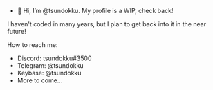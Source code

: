 - 👋 Hi, I’m @tsundokku. My profile is a WIP, check back!

I haven't coded in many years, but I plan to get back into it in the near future!

How to reach me:
- Discord: tsundokku#3500
- Telegram: @tsundokku
- Keybase: @tsundokku
- More to come...
<!---- 👀 I’m interested in ...
- 🌱 I’m currently learning ...
- 💞️ I’m looking to collaborate on ...
- 📫 How to reach me ...
--->
<!---
tsundokku/tsundokku is a ✨ special ✨ repository because its `README.md` (this file) appears on your GitHub profile.
You can click the Preview link to take a look at your changes.
--->
